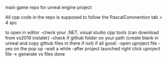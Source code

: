 main game repo for unreal engine project

All cpp code in the repo is supposed to follow the PascalConvnention
tab = 4 spc

to open in editor
-check your .NET, visual studio cpp tools (can download from vs2019 instaler)
-check if github folder on your path (create blank in unreal and copy github files in there if not)
if all good:
-open uproject file
-yes on the pop up
-wait a while
-after project launched right click uproject file -> generate vs files
done
